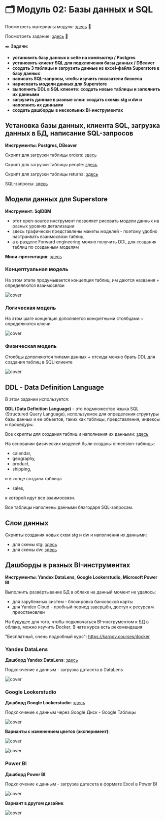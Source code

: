 # 🗂️ Модуль 02: Базы данных и SQL
Посмотреть материалы модуля: [здесь](https://github.com/Data-Learn/data-engineering/blob/master/DE-101%20Modules/Module02/readme.md "здесь") 📑


Посмотреть задание: [здесь](https://github.com/Data-Learn/data-engineering/tree/master/DE-101%20Modules/Module02/DE%20-%20101%20Lab%202.1 "здесь") 👀


✒️ **Задачи:** 
- **установить базу данных к себе на компьютер / Postgres**
- **установить клиент SQL для подключения базы данных / DBeaver**
- **создать 3 таблицы и загрузить данные из excel-файла Superstore в базу данных**
- **написать SQL-запросы, чтобы изучить показатели бизнеса**
- **нарисовать модели данных для Superstore**
- **выполнить DDL в SQL клиенте: создать новые таблицы и заполнить их данными**
- **загрузить данные в разные слои: создать схемы stg и dw и наполнить их данными**
- **создать дашборды в нескольких BI-инструментах**


## Установка базы данных, клиента SQL, загрузка данных в БД, написание SQL-запросов
**Инструменты: Postgres, DBeaver**


Скрипт для загрузки таблицы orders: [здесь](https://github.com/Malakhova-Natalya/Data_Learn/blob/main/DE-101/Module_02/orders.sql "здесь")


Скрипт для загрузки таблицы people: [здесь](https://github.com/Malakhova-Natalya/Data_Learn/blob/main/DE-101/Module_02/people.sql "здесь")


Скрипт для загрузки таблицы returns: [здесь](https://github.com/Malakhova-Natalya/Data_Learn/blob/main/DE-101/Module_02/returns.sql "здесь")


SQL-запросы: [здесь](https://github.com/Malakhova-Natalya/Data_Learn/blob/main/DE-101/Module_02/SQL_queries.sql "здесь")

## Модели данных для Superstore
**Инструмент: SqlDBM**


- этот open-source инструмент позволяет рисовать модели данных на разных уровнях детализации
- здесь графически представлены макеты моделей - поэтому удобно настраивать взаимосвязи таблиц
- а в разделе Forward engineering можно получить DDL для создания таблиц по созданным моделям

**Мини-презентация**: [здесь](https://github.com/Malakhova-Natalya/Data_Learn/blob/main/DE-101/Module_02/Model_types.pdf "здесь")


### Концептуальная модель
На этом этапе продумывается концепция таблиц, им даются названия + определяются взаимосвязи


![cover](https://github.com/Malakhova-Natalya/Data_Learn/blob/main/DE-101/Module_02/01_model.png)

### Логическая модель
На этом шаге концепция дополняется конкретными столбцами + определяются ключи


![cover](https://github.com/Malakhova-Natalya/Data_Learn/blob/main/DE-101/Module_02/02_model.png)

### Физическая модель
Столбцы дополняются типами данных + отсюда можно брать DDL для создания таблиц в SQL-клиенте


![cover](https://github.com/Malakhova-Natalya/Data_Learn/blob/main/DE-101/Module_02/03_model.png)

## DDL - Data Definition Language
В этом задании используется:


**DDL (Data Definition Language)** - это подмножество языка SQL (Structured Query Language), 
 используемое для определения структуры базы данных и ее объектов, таких как таблицы, представления, индексы и процедуры.

 
Все скрипты для создания таблиц и наполнения их данными: [здесь](https://github.com/Malakhova-Natalya/Data_Learn/blob/main/DE-101/Module_02/DDL.sql "здесь")


На основании физических моделей были созданы dimension-таблицы: 
- calendar,
- geography,
- product,
- shipping,


и в конце создана таблица


- sales,


к которой идут все взаимосвязи.


Все таблицы наполнены данными благодаря SQL-запросам.

## Слои данных

Скрипты создания новых схем stg и dw и наполнения их данными:
- для схемы stg: [здесь](https://github.com/Malakhova-Natalya/Data_Learn/blob/main/DE-101/Module_02/layer_01_staging.sql "здесь")
- для схемы dw: [здесь](https://github.com/Malakhova-Natalya/Data_Learn/blob/main/DE-101/Module_02/layer_02_dw.sql "здесь")


## Дашборды в разных BI-инструментах
**Инструменты: Yandex DataLens, Google Lookerstudio, Microsoft Power BI**


Выполнить развёртывание БД в облаке на данный момент не удалось:
- для зарубежных систем - блокировка банковской карты
- для Yandex Cloud - пробный период завершён, доступ к ресурсам приостановлен



На будущее для того, чтобы подключаться BI-инструментом к БД в облаке, можно изучить Docker. В чате курса есть рекомендация



"Бесплатный, очень подробный курс": https://karpov.courses/docker


### Yandex DataLens
**Дашборд Yandex DataLens**: [здесь](https://datalens.yandex.ru/ycexrsyxn70an-superstore-dashboard?state=b77e25b1106 "здесь")

Подключение к данным - загрузка датасета в DataLens

![cover](https://github.com/Malakhova-Natalya/Data_Learn/blob/main/DE-101/Module_02/dashboard_01_datalens.png)

### Google Lookerstudio
**Дашборд Google Lookerstudio**: [здесь](https://lookerstudio.google.com/reporting/4e2800e1-fdc4-480a-855f-fb7e62e21ef3 "здесь")

Подключение к данным через Google Диск - Google Таблицы

![cover](https://github.com/Malakhova-Natalya/Data_Learn/blob/main/DE-101/Module_02/dashboard_02_lookerstudio.png)

**Варианты с изменением цветов (эксперимент)**:

![cover](https://github.com/Malakhova-Natalya/Data_Learn/blob/main/DE-101/Module_02/dashboard_02_lookerstudio_02.png)

![cover](https://github.com/Malakhova-Natalya/Data_Learn/blob/main/DE-101/Module_02/dashboard_02_lookerstudio_03.png)

### Power BI
**Дашборд Power BI**

Подключение к данным - загрузка датасета в формате Excel в Power BI

![cover](https://github.com/Malakhova-Natalya/Data_Learn/blob/main/DE-101/Module_02/dashboard_03_powerbi_01.png)

**Вариант в другом дизайне**:

![cover](https://github.com/Malakhova-Natalya/Data_Learn/blob/main/DE-101/Module_02/dashboard_03_powerbi_02.png)
